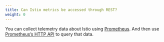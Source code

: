 ```yaml
---
title: Can Istio metrics be accessed through REST?
weight: 0
---
```


You can collect telemetry data about Istio using [Prometheus](/docs/tasks/telemetry/querying-metrics/). And then use
[Prometheus’s HTTP API](https://prometheus.io/docs/prometheus/latest/querying/api/) to query that data.
